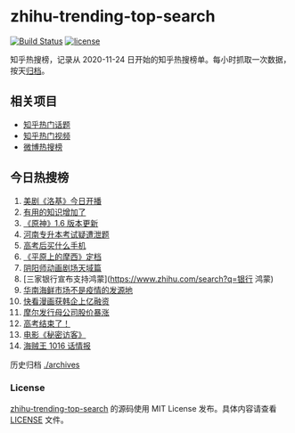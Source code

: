# zhihu-trending-top-search

[![Build Status](https://github.com/justjavac/zhihu-trending-top-search/workflows/ci/badge.svg?branch=main)](https://github.com/justjavac/zhihu-trending-top-search/actions)
[![license](https://img.shields.io/github/license/justjavac/zhihu-trending-top-search)](https://github.com/justjavac/zhihu-trending-top-search/blob/main/LICENSE)

知乎热搜榜，记录从 2020-11-24 日开始的知乎热搜榜单。每小时抓取一次数据，按天[归档](./archives)。

## 相关项目

- [知乎热门话题](https://github.com/justjavac/zhihu-trending-hot-questions)
- [知乎热门视频](https://github.com/justjavac/zhihu-trending-hot-video)
- [微博热搜榜](https://github.com/justjavac/weibo-trending-hot-search)

## 今日热搜榜

<!-- BEGIN -->
<!-- 最后更新时间 Thu Jun 10 2021 19:05:30 GMT+0800 (China Standard Time) -->

1. [美剧《洛基》今日开播](https://www.zhihu.com/search?q=洛基)
2. [有用的知识增加了](https://www.zhihu.com/search?q=科普视频创作国际大赛)
3. [《原神》1.6 版本更新](https://www.zhihu.com/search?q=原神)
4. [河南专升本考试疑遭泄题](https://www.zhihu.com/search?q=河南专升本)
5. [高考后买什么手机](https://www.zhihu.com/search?q=高考后手机)
6. [《平原上的摩西》定档](https://www.zhihu.com/search?q=平原上的摩西)
7. [阴阳师动画剧场天域篇](https://www.zhihu.com/search?q=阴阳师)
8. [三家银行宣布支持鸿蒙](https://www.zhihu.com/search?q=银行 鸿蒙)
9. [华南海鲜市场不是疫情的发源地](https://www.zhihu.com/search?q=华南海鲜市场)
10. [快看漫画获韩企上亿融资](https://www.zhihu.com/search?q=快看漫画)
11. [摩尔发行母公司股价暴涨](https://www.zhihu.com/search?q=摩尔庄园)
12. [高考结束了！](https://www.zhihu.com/search?q=高考结束)
13. [电影《秘密访客》](https://www.zhihu.com/search?q=秘密访客)
14. [海贼王 1016 话情报](https://www.zhihu.com/search?q=海贼王)

<!-- END -->

历史归档 [./archives](./archives)

### License

[zhihu-trending-top-search](https://github.com/justjavac/zhihu-trending-top-search)
的源码使用 MIT License 发布。具体内容请查看 [LICENSE](./LICENSE) 文件。

